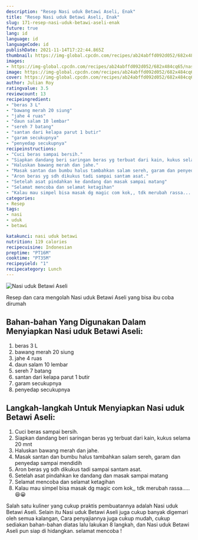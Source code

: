 ```yaml
---
description: "Resep Nasi uduk Betawi Aseli, Enak"
title: "Resep Nasi uduk Betawi Aseli, Enak"
slug: 171-resep-nasi-uduk-betawi-aseli-enak
future: true
lang: id
language: id
languageCode: id
publishDate: 2021-11-14T17:22:44.865Z 
thumbnail: https://img-global.cpcdn.com/recipes/ab24abffd092d052/682x484cq65/nasi-uduk-betawi-aseli-foto-resep-utama.webp
images:
- https://img-global.cpcdn.com/recipes/ab24abffd092d052/682x484cq65/nasi-uduk-betawi-aseli-foto-resep-utama.webp
image: https://img-global.cpcdn.com/recipes/ab24abffd092d052/682x484cq65/nasi-uduk-betawi-aseli-foto-resep-utama.webp
cover: https://img-global.cpcdn.com/recipes/ab24abffd092d052/682x484cq65/nasi-uduk-betawi-aseli-foto-resep-utama.webp
author: Julian Roy
ratingvalue: 3.5
reviewcount: 13
recipeingredient:
- "beras 3 L"
- "bawang merah 20 siung"
- "jahe 4 ruas"
- "daun salam 10 lembar"
- "sereh 7 batang"
- "santan dari kelapa parut 1 butir"
- "garam secukupnya"
- "penyedap secukupnya"
recipeinstructions:
- "Cuci beras sampai bersih."
- "Siapkan dandang beri saringan beras yg terbuat dari kain, kukus selama 20 mnt"
- "Haluskan bawang merah dan jahe."
- "Masak santan dan bumbu halus tambahkan salam sereh, garam dan penyedap sampai mendidih"
- "Aron beras yg sdh dikukus tadi sampai santam asat."
- "Setelah asat pindahkan ke dandang dan masak sampai matang"
- "Selamat mencoba dan selamat ketagihan"
- "Kalau mau simpel bisa masak dg magic com kok,, tdk merubah rassa..... 😆😀"
categories:
- Resep
tags:
- nasi
- uduk
- betawi

katakunci: nasi uduk betawi 
nutrition: 119 calories
recipecuisine: Indonesian
preptime: "PT16M"
cooktime: "PT35M"
recipeyield: "1"
recipecategory: Lunch
---
```



![Nasi uduk Betawi Aseli](https://img-global.cpcdn.com/recipes/ab24abffd092d052/682x484cq65/nasi-uduk-betawi-aseli-foto-resep-utama.webp)

Resep dan cara mengolah  Nasi uduk Betawi Aseli yang bisa ibu coba dirumah

<!--inarticleads1-->

## Bahan-bahan Yang Digunakan Dalam Menyiapkan Nasi uduk Betawi Aseli:

1. beras 3 L
1. bawang merah 20 siung
1. jahe 4 ruas
1. daun salam 10 lembar
1. sereh 7 batang
1. santan dari kelapa parut 1 butir
1. garam secukupnya
1. penyedap secukupnya



<!--inarticleads2-->

## Langkah-langkah Untuk Menyiapkan Nasi uduk Betawi Aseli:

1. Cuci beras sampai bersih.
1. Siapkan dandang beri saringan beras yg terbuat dari kain, kukus selama 20 mnt
1. Haluskan bawang merah dan jahe.
1. Masak santan dan bumbu halus tambahkan salam sereh, garam dan penyedap sampai mendidih
1. Aron beras yg sdh dikukus tadi sampai santam asat.
1. Setelah asat pindahkan ke dandang dan masak sampai matang
1. Selamat mencoba dan selamat ketagihan
1. Kalau mau simpel bisa masak dg magic com kok,, tdk merubah rassa..... 😆😀




Salah satu kuliner yang cukup praktis pembuatannya adalah  Nasi uduk Betawi Aseli. Selain itu  Nasi uduk Betawi Aseli  juga cukup banyak digemari oleh semua kalangan, Cara penyajiannya juga cukup mudah, cukup sediakan bahan-bahan diatas lalu lakukan 8 langkah, dan  Nasi uduk Betawi Aseli  pun siap di hidangkan. selamat mencoba !
